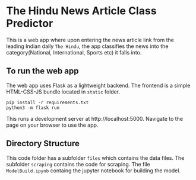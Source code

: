# The Hindu News Article Class Predictor
This is a web app where upon entering the news article link from the leading Indian daily `The Hindu`, the app classifies the news into the category(National, International, Sports etc) it falls into.

## To run the web app

The web app uses Flask as a lightweight backend. The frontend is a simple HTML-CSS-JS bundle located in `static` folder.

```
pip install -r requirements.txt
python3 -m flask run
```

This runs a development server at http://localhost:5000. Navigate to the page on your browser to use the app.

## Directory Structure
This code folder has a subfolder `files` which contains the data files. The subfolder `scraping` contains the code for scraping. The file `ModelBuild.ipynb` containg the jupyter notebook for building the model.
